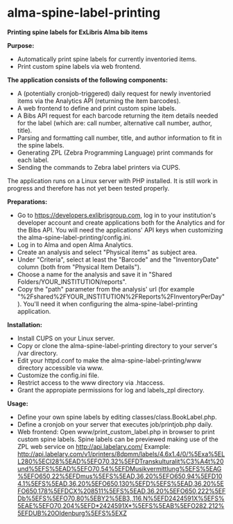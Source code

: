 # alma-spine-label-printing
<strong>Printing spine labels for ExLibris Alma bib items</strong>

<strong>Purpose:</strong>
- Automatically print spine labels for currently inventoried items.
- Print custom spine labels via web frontend.

<strong>The application consists of the following components:</strong>
- A (potentially cronjob-triggered) daily request for newly inventoried items via the Analytics API (returning the item barcodes).
- A web frontend to define and print custom spine labels.
- A Bibs API request for each barcode returning the item details needed for the label (which are: call number, alternative call number, author, title).
- Parsing and formatting call number, title, and author information to fit in the spine labels.
- Generating ZPL (Zebra Programming Language) print commands for each label.
- Sending the commands to Zebra label printers via CUPS.

The application runs on a Linux server with PHP installed. It is still work in progress and therefore has not yet been tested properly.

<strong>Preparations:</strong>
- Go to https://developers.exlibrisgroup.com, log in to your institution's developer account and create applications both for the Analytics and for the Bibs API. You will need the applications' API keys when customizing the alma-spine-label-printing/config.ini.
- Log in to Alma and open Alma Analytics.
- Create an analysis and select "Physical items" as subject area.
- Under "Criteria", select at least the "Barcode" and the "InventoryDate" column (both from "Physical Item Details").
- Choose a name for the analysis and save it in "Shared Folders/YOUR_INSTITUTION/reports".
- Copy the "path" parameter from the analysis' url (for example "%2Fshared%2FYOUR_INSTITUTION%2FReports%2FInventoryPerDay"). You'll need it when configuring the alma-spine-label-printing application.

<strong>Installation:</strong>
- Install CUPS on your Linux server.
- Copy or clone the alma-spine-label-printing directory to your server's /var directory.
- Edit your httpd.conf to make the alma-spine-label-printing/www directory accessible via www.
- Customize the config.ini file.
- Restrict access to the www directory via .htaccess.
- Grant the appropiate permissions for log and labels_zpl directory.

<strong>Usage:</strong>
- Define your own spine labels by editing classes/class.BookLabel.php. 
- Define a cronjob on your server that executes job/printjob.php daily.
- Web frontend: Open www/print_custom_label.php in browser to print custom spine labels. Spine labels can be previewed making use of the ZPL web service on http://api.labelary.com/
Example: 
http://api.labelary.com/v1/printers/8dpmm/labels/4.6x1.4/0/%5Exa%5ELL280%5ECI28%5EAD%5EFO70,32%5EFDTranskulturalit%C3%A4t%20und%5EFS%5EAD%5EFO70,54%5EFDMusikvermittlung%5EFS%5EAG%5EFO650,22%5EFDmus%5EFS%5EAD,36,20%5EFO650,94%5EFD104.1%5EFS%5EAD,36,20%5EFO650,130%5EFD%5EFS%5EAD,36,20%5EFO650,178%5EFDCX%208511%5EFS%5EAD,36,20%5EFO650,222%5EFDb%5EFS%5EFO70,80%5EBY2%5EB3,,116,N%5EFD2424591X%5EFS%5EAE%5EFO70,204%5EFD*2424591X*%5EFS%5EAB%5EFO282,212%5EFDUB%20Oldenburg%5EFS%5EXZ
